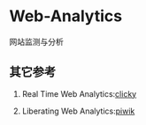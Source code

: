 # Web-Analytics
网站监测与分析

## 其它参考

1. Real Time Web Analytics:[clicky](http://clicky.com/)

2. Liberating Web Analytics:[piwik](http://piwik.org/)
   
### 
